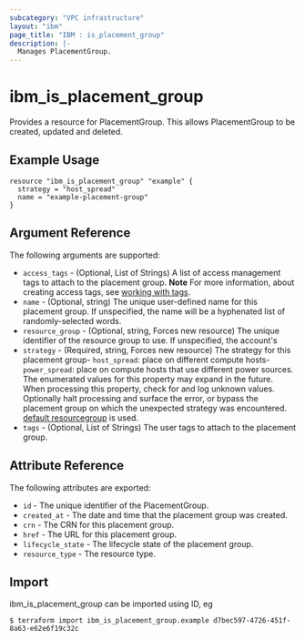 ```yaml
---
subcategory: "VPC infrastructure"
layout: "ibm"
page_title: "IBM : is_placement_group"
description: |-
  Manages PlacementGroup.
---
```


# ibm\_is_placement_group

Provides a resource for PlacementGroup. This allows PlacementGroup to be created, updated and deleted.

## Example Usage

```hcl
resource "ibm_is_placement_group" "example" {
  strategy = "host_spread"
  name = "example-placement-group"
}
```

## Argument Reference

The following arguments are supported:

- `access_tags`  - (Optional, List of Strings) A list of access management tags to attach to the placement group. **Note** For more information, about creating access tags, see [working with tags](https://cloud.ibm.com/docs/account?topic=account-tag).
- `name` - (Optional, string) The unique user-defined name for this placement group. If unspecified, the name will be a hyphenated list of randomly-selected words.
- `resource_group` - (Optional, string, Forces new resource) The unique identifier of the resource group to use. If unspecified, the account's 
- `strategy` - (Required, string, Forces new resource) The strategy for this placement group- `host_spread`: place on different compute hosts- `power_spread`: place on compute hosts that use different power sources. The enumerated values for this property may expand in the future. When processing this property, check for and log unknown values. Optionally halt processing and surface the error, or bypass the placement group on which the unexpected strategy was encountered.
[default resourcegroup](https://cloud.ibm.com/apidocs/resource-manager#introduction) is used.
- `tags`  - (Optional, List of Strings) The user tags to attach to the placement group.


## Attribute Reference

The following attributes are exported:

- `id` - The unique identifier of the PlacementGroup.
- `created_at` - The date and time that the placement group was created.
- `crn` - The CRN for this placement group.
- `href` - The URL for this placement group.
- `lifecycle_state` - The lifecycle state of the placement group.
- `resource_type` - The resource type.

## Import

ibm_is_placement_group can be imported using ID, eg

```
$ terraform import ibm_is_placement_group.example d7bec597-4726-451f-8a63-e62e6f19c32c
```